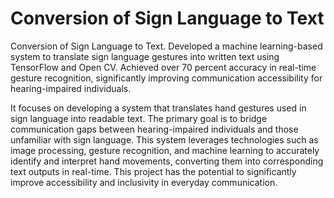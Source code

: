 # Conversion of Sign Language to Text
 
 Conversion of Sign Language to Text. Developed a machine learning-based system to translate sign language
 gestures into written text using TensorFlow and Open CV. Achieved over 70 percent accuracy in real-time gesture
 recognition, significantly improving communication accessibility for hearing-impaired individuals.

It focuses on developing a system that translates hand gestures used in sign language into readable text. The primary goal is to bridge communication gaps between hearing-impaired individuals and those unfamiliar with sign language. This system leverages technologies such as image processing, gesture recognition, and machine learning to accurately identify and interpret hand movements, converting them into corresponding text outputs in real-time. This project has the potential to significantly improve accessibility and inclusivity in everyday communication.
